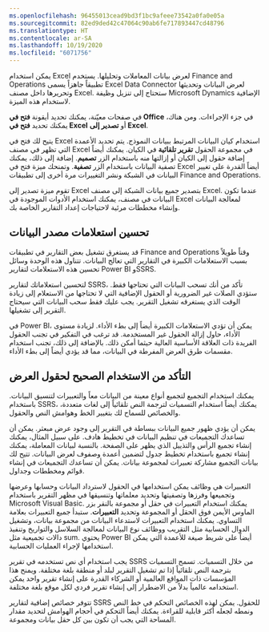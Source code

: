 ```yaml
---
ms.openlocfilehash: 96455013cead9bd3f1bc9afeee73542a0fa0e05a
ms.sourcegitcommit: 82ed9ded42c47064c90ab6fe717893447cd48796
ms.translationtype: HT
ms.contentlocale: ar-SA
ms.lasthandoff: 10/19/2020
ms.locfileid: "6071756"
---
```

يمكن استخدام Excel لعرض بيانات المعاملات وتحليلها. يستخدم Finance and Operations تطبيقاً جاهزاً يسمى Excel Data Connector لعرض البيانات وتحديثها وتحريرها داخل مصنف Excel. ستحتاج إلى تنزيل وظيفة Microsoft Dynamics الإضافية لاستخدام هذه الميزة.

في صفحات معيّنة، يمكنك تحديد أيقونة **فتح في Office** في جزء الإجراءات. ومن هناك، يمكنك تحديد **فتح في Excel** أو **تصدير إلى Excel**. 

يتيح لك فتح في Excel استخدام كيان البيانات المرتبط ببيانات النموذج. يتم تحديد الأعمدة التي تظهر في مصنف Excel في مجموعة الحقول **تقرير تلقائية** في الكيان. يمكنك أيضاً إضافة حقول إلى الكيان أو إزالتها منه باستخدام الزر **تصميم**. إضافة إلى ذلك، يمكنك تصفية البيانات باستخدام الزر **تصفية**. وتمنحك ميزة فتح في Excel أيضاً القدرة على تغيير البيانات في الشبكة ونشر التغييرات مرة أخرى إلى تطبيقات Finance and Operations.

تقوم ميزة تصدير إلى Excel بتصدير جميع بيانات الشبكة إلى مصنف Excel. عندما تكون البيانات في مصنف، يمكنك استخدام الأدوات الموجودة في Excel لمعالجة البيانات وإنشاء مخططات مرئية لاحتياجات إعداد التقارير الخاصة بك.

## <a name="optimize-data-source-queries"></a>تحسين استعلامات مصدر البيانات 


قد يستغرق تشغيل بعض التقارير في تطبيقات Finance and Operations وقتاً طويلاً بسبب الاستعلامات الكبيرة في التقارير التي تعالج البيانات. تتناول هذه الوحدة وسائل تحسين هذه الاستعلامات لتقارير Power BI وSSRS.

لتحسين استعلاماتك لتقارير SSRS، تأكد من أنك تسحب البيانات التي تحتاجها فقط. ستؤدي الصلات غير الضرورية أو الحقول الإضافية التي لا تحتاجها من الاستعلام إلى زيادة الوقت الذي يستغرقه تشغيل التقرير. يجب عليك فقط سحب البيانات التي سيحتاج التقرير إلى تشغيلها. 

في Power BI، يمكن أن تؤدي الاستعلامات الكبيرة أيضاً إلى بطء الأداء. لزيادة مستوى الأداء، حاول إزالة الحقول غير المستخدمة. قد ترغب في التفكير في تجنب الحقول الفريدة ذات العلاقة الأساسية العالية حيثما أمكن ذلك. بالإضافة إلى ذلك، تجنب استخدام مقسمات طرق العرض المفرطة في البيانات، مما قد يؤدي أيضاً إلى بطء الأداء.

## <a name="ensure-correct-use-of-display-fields"></a>التأكد من الاستخدام الصحيح لحقول العرض 


يمكنك استخدام التجميع لتجميع أنواع معينة من البيانات معاً والتعبيرات لتنسيق البيانات. باستخدام SSRS، يمكنك أيضاً استخدام التسميات لترجمة النص تلقائياً إلى لغات متعددة، والخصائص للسماح لك بتغيير الخط وهوامش النص والحقول.

يمكن أن يؤدي ظهور جميع البيانات ببساطة في التقرير إلى وجود عرض مبعثر. يمكن أن تساعدك التجميعات في تنظيم البيانات في تخطيط هادف. على سبيل المثال، يمكنك إنشاء تجميع الرأس والتذييل الذي يظهر على الصفحة. بالنسبة لبيانات المعاملة، يمكنك إنشاء تجميع باستخدام تخطيط جدول لتضمين أعمدة وصفوف لعرض البيانات.
تتيح لك بيانات التجميع مشاركة تعبيرات لمجموعة بيانات. يمكن أن تساعدك التجميعات في إنشاء قوائم ومخططات وجداول.

التعبيرات هي وظائف يمكن استخدامها في الحقول لاسترداد البيانات وحسابها وعرضها وتجميعها وفرزها وتصفيتها وتحديد معلماتها وتنسيقها في مظهر التقرير باستخدام Microsoft Visual Basic. يمكنك استخدام التعبيرات في حقل أو مجموعة بالنقر بزر الماوس الأيمن فوق الحقل أو المجموعة وتحديد **التعبيرات**. ستبدأ جميع التعبيرات بعلامة التساوي. يمكنك استخدام التعبيرات لاستدعاء البيانات من مجموعة بيانات، وتشغيل الدوال الحسابية مثل التقريب ووظائف نوع البيانات لمعالجة السلاسل والتواريخ وتنفيذ دالات تجميعية مثل sum. يحتوي Power BI أيضاً على شريط صيغة للأعمدة التي يمكن استخدامها لإجراء العمليات الحسابية.

يجب استخدام أي نص تستخدمه في تقرير SSRS من خلال التسميات. تسمح التسميات بترجمة النص تلقائياً إذا تم تشغيل التقرير لبلد أو منطقة بلغة مختلفة. ويمنح هذا المؤسسات ذات المواقع العالمية أو الشركاء القدرة على إنشاء تقرير واحد يمكن استخدامه عالمياً بدلاً من الاضطرار إلى إنشاء تقرير فردي لكل موقع بلغة مختلفة.

تتوفر خصائص إضافية لتقارير SSRS للحقول. يمكن لهذه الخصائص التحكم في خط النص ونمطه لجعله أكثر قابلية للقراءة. يمكنك أيضاً التحكم في أحجام الهوامش لتحديد مقدار المساحة التي يجب أن تكون بين كل حقل بيانات ومجموعة.

